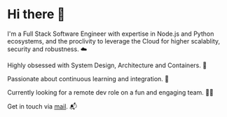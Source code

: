 # Hi there 👋

I'm a Full Stack Software Engineer with expertise in Node.js and Python ecosystems, and the proclivity to leverage the Cloud for higher scalablity, security and robustness. ☁️

Highly obsessed with System Design, Architecture and Containers. 🐋

Passionate about continuous learning and integration. 🔁

Currently looking for a remote dev role on a fun and engaging team. 👨‍💻

Get in touch via [mail](mailto:dev.bhorta@gmail.com). 📬

